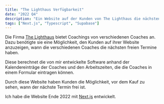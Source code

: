 ```yaml
---
title: "The Lighthaus Verfügbarkeit"
date: "2022 Q4"
description: "Ein Website auf der Kunden von The Lighthaus die nächsten freien Coaching Termine in einem Kalender sehen und buchen können."
tags: ["Next.js", "Typescript", "Supabase"]
---
```


Die Firma [The Lighthaus](https://thelighthaus.de/) bietet Coachings von verschiedenen Coaches an. Dazu benötigte sie eine Möglichkeit, den Kunden auf ihrer Website anzuzeigen, wann die verschiedenen Coaches die nächsten freien Termine haben.

Diese berechnet die von mir entwickelte Software anhand der Kalendereinträge der Coaches und den Arbeitszeiten, die die Coaches in einem Formular eintragen können.

Durch diese Website haben Kunden die Möglichkeit, vor dem Kauf zu sehen, wann der nächste Termin frei ist.

Ich habe die Website Ende 2022 mit [Next.js](https://nextjs.org/) entwickelt.
